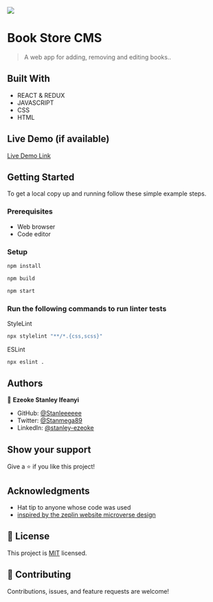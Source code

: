 ![](https://img.shields.io/badge/Microverse-blueviolet)

# Book Store CMS

> A web app for adding, removing and editing books..


## Built With

- REACT & REDUX
- JAVASCRIPT
- CSS
- HTML

## Live Demo (if available)

[Live Demo Link](https://livedemo.com)


## Getting Started


To get a local copy up and running follow these simple example steps.

### Prerequisites

- Web browser
- Code editor

### Setup


```bash
npm install
```

```bash
npm build
```

```bash
npm start
```

### Run the following commands to run linter tests


StyleLint
```bash
npx stylelint "**/*.{css,scss}"
```

ESLint
```bash
npx eslint .
```



## Authors

👤 **Ezeoke Stanley Ifeanyi**

- GitHub: [@Stanleeeeee](https://github.com/Stanleeeeee)
- Twitter: [@Stanmega89](https://twitter.com/Stanmega89)
- LinkedIn: [@stanley-ezeoke](https://www.linkedin.com/in/stanley-ezeoke)


## Show your support

Give a ⭐️ if you like this project!

## Acknowledgments

- Hat tip to anyone whose code was used
- [inspired by the zeplin website microverse design](https://zeplin.io/)

## 📝 License

This project is [MIT](https://github.com/Stanleeeeee/Book-Store/blob/dev/LICENSE) licensed.

## 🤝 Contributing

Contributions, issues, and feature requests are welcome!